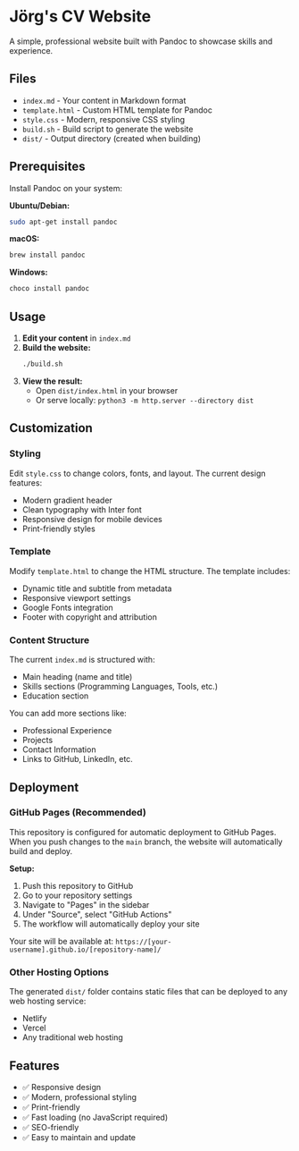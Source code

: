 # Jörg's CV Website

A simple, professional website built with Pandoc to showcase skills and experience.

## Files

- `index.md` - Your content in Markdown format
- `template.html` - Custom HTML template for Pandoc
- `style.css` - Modern, responsive CSS styling
- `build.sh` - Build script to generate the website
- `dist/` - Output directory (created when building)

## Prerequisites

Install Pandoc on your system:

**Ubuntu/Debian:**
```bash
sudo apt-get install pandoc
```

**macOS:**
```bash
brew install pandoc
```

**Windows:**
```bash
choco install pandoc
```

## Usage

1. **Edit your content** in `index.md`
2. **Build the website:**
   ```bash
   ./build.sh
   ```
3. **View the result:**
   - Open `dist/index.html` in your browser
   - Or serve locally: `python3 -m http.server --directory dist`

## Customization

### Styling
Edit `style.css` to change colors, fonts, and layout. The current design features:
- Modern gradient header
- Clean typography with Inter font
- Responsive design for mobile devices
- Print-friendly styles

### Template
Modify `template.html` to change the HTML structure. The template includes:
- Dynamic title and subtitle from metadata
- Responsive viewport settings
- Google Fonts integration
- Footer with copyright and attribution

### Content Structure
The current `index.md` is structured with:
- Main heading (name and title)
- Skills sections (Programming Languages, Tools, etc.)
- Education section

You can add more sections like:
- Professional Experience
- Projects
- Contact Information
- Links to GitHub, LinkedIn, etc.

## Deployment

### GitHub Pages (Recommended)

This repository is configured for automatic deployment to GitHub Pages. When you push changes to the `main` branch, the website will automatically build and deploy.

**Setup:**
1. Push this repository to GitHub
2. Go to your repository settings
3. Navigate to "Pages" in the sidebar
4. Under "Source", select "GitHub Actions"
5. The workflow will automatically deploy your site

Your site will be available at: `https://[your-username].github.io/[repository-name]/`

### Other Hosting Options

The generated `dist/` folder contains static files that can be deployed to any web hosting service:
- Netlify
- Vercel
- Any traditional web hosting

## Features

- ✅ Responsive design
- ✅ Modern, professional styling
- ✅ Print-friendly
- ✅ Fast loading (no JavaScript required)
- ✅ SEO-friendly
- ✅ Easy to maintain and update